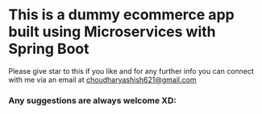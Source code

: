 # This is a dummy ecommerce app built using Microservices with Spring Boot

Please give star to this if you like and for any further info you can connect with me via an email at choudharyashish621@gmail.com

### Any suggestions are always welcome XD:
